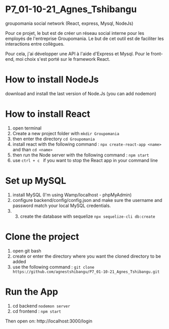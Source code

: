 # P7_01-10-21_Agnes_Tshibangu
groupomania social network (React, express, Mysql, NodeJs)

Pour ce projet, le but est de créer un réseau social interne pour les employés de l'entreprise Groupomania. Le but de cet outil est de faciliter les interactions entre collègues.

Pour cela, j'ai développer une API à l'aide d'Express et Mysql. Pour le front-end, moi choix s'est porté sur le framework React. 

# How to install NodeJs

download and install the last version of Node.Js (you can add nodemon)

# How to install React

1) open terminal
2) Create a new project folder with ``` mkdir Groupomania ```
3) then enter the directory ``` cd Groupomania ```
4) install react with the following command : ``` npx create-react-app <name> ``` and than ``` cd <name> ``` 
5) then run the Node server with the following command :  ``` npm start  ``` 
6) use  ``` ctrl + c  ```  if you want to stop the React app in your command line

# Set up MySQL 

1) install MySQL (I'm using Wamp/localhost - phpMyAdmin) 
2) configure backend/config/config.json and make sure the username and password match your local MySQL credentials.
3) 3) create the database with sequelize ``` npx sequelize-cli db:create ```

# Clone the project 

1) open git bash 
2) create or enter the directory where you want the cloned directory to be added 
3) use the following command  : ``` git clone https://github.com/agnestshibangu/P7_01-10-21_Agnes_Tshibangu.git ```


# Run the App

1) cd backend ``` nodemon server ``` 
2) cd frontend : ``` npm start ```


Then open on: http://localhost:3000/login
